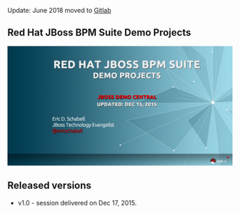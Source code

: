 Update: June 2018 moved to [Gitlab](https://gitlab.com/eschabell/presentation-bpmsuite-demos)


Red Hat JBoss BPM Suite Demo Projects
-------------------------------------
![Cover Slide](https://raw.githubusercontent.com/eschabell/presentation-bpmsuite-demos/master/cover.png)


Released versions
-----------------

- v1.0 - session delivered on Dec 17, 2015.
